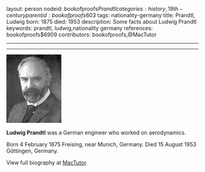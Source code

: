 layout: person
nodeid: bookofproofs$Prandtl
categories: history,19th-century
parentid: bookofproofs$603
tags: nationality-germany
title: Prandtl, Ludwig
born: 1875
died: 1953
description: Some facts about Ludwig Prandtl
keywords: prandtl, ludwig,nationality germany
references: bookofproofs$6909
contributors: bookofproofs,@MacTutor

---


---

![Prandtl.jpg](https://github.com/bookofproofs/bookofproofs.github.io/blob/main/_sources/_assets/images/portraits/Prandtl.jpg?raw=true)

**Ludwig Prandtl** was a German engineer who worked on aerodynamics.

Born 4 February 1875 Freising, near Munich, Germany. Died 15 August 1953 Göttingen, Germany.


View full biography at [MacTutor](https://mathshistory.st-andrews.ac.uk/Biographies/Prandtl/).